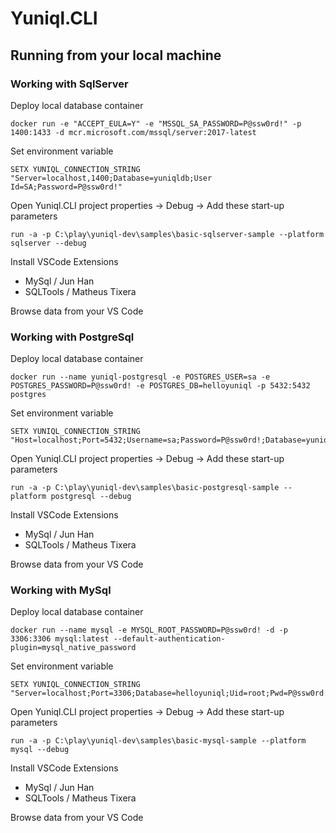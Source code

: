 ﻿# Yuniql.CLI

## Running from your local machine

### Working with SqlServer

Deploy local database container

```
docker run -e "ACCEPT_EULA=Y" -e "MSSQL_SA_PASSWORD=P@ssw0rd!" -p 1400:1433 -d mcr.microsoft.com/mssql/server:2017-latest
```

Set environment variable

```
SETX YUNIQL_CONNECTION_STRING "Server=localhost,1400;Database=yuniqldb;User Id=SA;Password=P@ssw0rd!"
```

Open Yuniql.CLI project properties -> Debug -> Add these start-up parameters

```
run -a -p C:\play\yuniql-dev\samples\basic-sqlserver-sample --platform sqlserver --debug
```

Install VSCode Extensions

- MySql / Jun Han
- SQLTools / Matheus Tixera

Browse data from your VS Code

### Working with PostgreSql

Deploy local database container

```
docker run --name yuniql-postgresql -e POSTGRES_USER=sa -e POSTGRES_PASSWORD=P@ssw0rd! -e POSTGRES_DB=helloyuniql -p 5432:5432 postgres
```

Set environment variable

```
SETX YUNIQL_CONNECTION_STRING "Host=localhost;Port=5432;Username=sa;Password=P@ssw0rd!;Database=yuniqldb"
```

Open Yuniql.CLI project properties -> Debug -> Add these start-up parameters

```
run -a -p C:\play\yuniql-dev\samples\basic-postgresql-sample --platform postgresql --debug
```

Install VSCode Extensions

- MySql / Jun Han
- SQLTools / Matheus Tixera

Browse data from your VS Code

### Working with MySql

Deploy local database container

```
docker run --name mysql -e MYSQL_ROOT_PASSWORD=P@ssw0rd! -d -p 3306:3306 mysql:latest --default-authentication-plugin=mysql_native_password
```

Set environment variable

```
SETX YUNIQL_CONNECTION_STRING "Server=localhost;Port=3306;Database=helloyuniql;Uid=root;Pwd=P@ssw0rd!;"
```

Open Yuniql.CLI project properties -> Debug -> Add these start-up parameters

```
run -a -p C:\play\yuniql-dev\samples\basic-mysql-sample --platform mysql --debug
```

Install VSCode Extensions

- MySql / Jun Han
- SQLTools / Matheus Tixera

Browse data from your VS Code